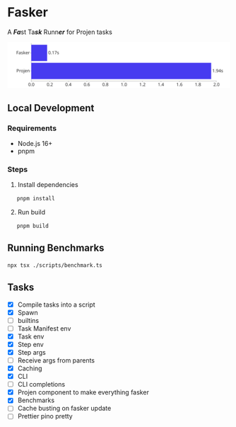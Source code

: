 # Fasker

A ***Fa***st Ta***sk*** Runn***er*** for Projen tasks

<p align="center">
  <picture>
    <source media="(prefers-color-scheme: dark)" srcset="./assets/benchmark-dark.svg">
    <source media="(prefers-color-scheme: light)" srcset="./assets/benchmark-light.svg">
    <img alt="Bar chart with benchmark results" src="/assets/benchmark-light.svg">
  </picture>
</p>


## Local Development

### Requirements

- Node.js 16+
- pnpm

### Steps

1. Install dependencies
```sh
   pnpm install
```
2. Run build
```sh
   pnpm build
```

## Running Benchmarks

```sh
npx tsx ./scripts/benchmark.ts
```

## Tasks

- [x] Compile tasks into a script
- [x] Spawn
- [ ] builtins
- [ ] Task Manifest env
- [x] Task env
- [x] Step env
- [x] Step args
- [ ] Receive args from parents
- [x] Caching
- [x] CLI
- [ ] CLI completions
- [x] Projen component to make everything fasker
- [x] Benchmarks
- [ ] Cache busting on fasker update
- [ ] Prettier pino pretty